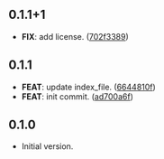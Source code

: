 ## 0.1.1+1

 - **FIX**: add license. ([702f3389](https://github.com/dart-action/tools/commit/702f3389775aec5a5329278716a3394a081fdbf9))

## 0.1.1

 - **FEAT**: update index_file. ([6644810f](https://github.com/dart-action/tools/commit/6644810f46a0e79d4aaf65d16393dfd990b7dd7d))
 - **FEAT**: init commit. ([ad700a6f](https://github.com/dart-action/tools/commit/ad700a6f0325ae8fba15d82814569d6f38b0c6c8))

## 0.1.0

- Initial version.
